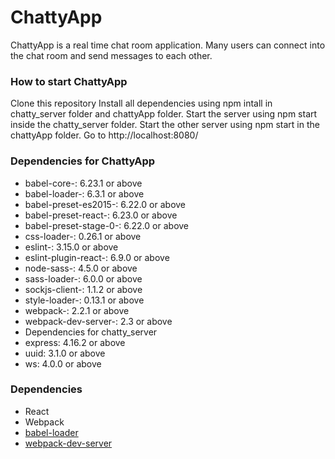 ChattyApp
=====================

ChattyApp is a real time chat room application. Many users can connect into the chat room and send messages to each other.

### How to start ChattyApp
Clone this repository
Install all dependencies using npm intall in chatty_server folder and chattyApp folder.
Start the server using npm start inside the chatty_server folder.
Start the other server using npm start in the chattyApp folder.
Go to http://localhost:8080/

### Dependencies for ChattyApp
- babel-core-: 6.23.1 or above
- babel-loader-: 6.3.1 or above
- babel-preset-es2015-: 6.22.0 or above
- babel-preset-react-: 6.23.0 or above
- babel-preset-stage-0-: 6.22.0 or above
- css-loader-: 0.26.1 or above
- eslint-: 3.15.0 or above
- eslint-plugin-react-: 6.9.0 or above
- node-sass-: 4.5.0 or above
- sass-loader-: 6.0.0 or above
- sockjs-client-: 1.1.2 or above
- style-loader-: 0.13.1 or above
- webpack-: 2.2.1 or above
- webpack-dev-server-: 2.3 or above
- Dependencies for chatty_server
- express: 4.16.2 or above
- uuid: 3.1.0 or above
- ws: 4.0.0 or above

### Dependencies

* React
* Webpack
* [babel-loader](https://github.com/babel/babel-loader)
* [webpack-dev-server](https://github.com/webpack/webpack-dev-server)